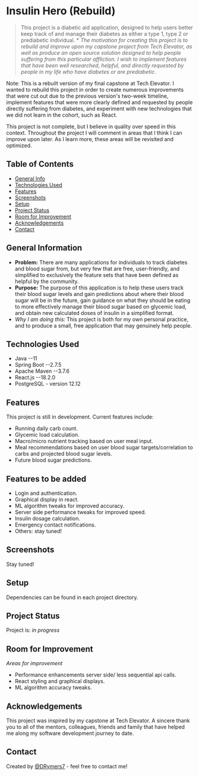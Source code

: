 # Insulin Hero (Rebuild)
> This project is a diabetic aid application, designed to help users better keep track of and manage their diabetes as either a type 1, type 2 or prediabetic individual. *
*The motivation for creating this project is to rebuild and improve upon my capstone project from Tech Elevator, as well as produce an open source solution designed to help people suffering from this particular affliction. I wish to implement features that have been well researched, helpful, and directly requested by people in my life who have diabetes or are prediabetic.*
<!-- > Live demo [_here_](https://www.example.com).  If you have the project hosted somewhere, include the link here. -->

Note: This is a rebuilt version of my final capstone at Tech Elevator. I wanted to rebuild this project in order to create numerous improvements that were cut out due to the previous version's two-week timeline, implement features that were more clearly defined and requested by people directly suffering from diabetes, and experiment with new technologies that we did not learn in the cohort, such as React.

This project is not complete, but I believe in quality over speed in this context. Throughout the project I will comment in areas that I think I can improve upon later. As I learn more, these areas will be revisited and optimized.

## Table of Contents
* [General Info](#general-information)
* [Technologies Used](#technologies-used)
* [Features](#features)
* [Screenshots](#screenshots)
* [Setup](#setup)
* [Project Status](#project-status)
* [Room for Improvement](#room-for-improvement)
* [Acknowledgements](#acknowledgements)
* [Contact](#contact)
<!-- * [License](#license) -->


## General Information
- **Problem:** There are many applications for individuals to track diabetes and blood sugar from, but very few that are free, user-friendly, and simplified to exclusively the feature sets that have been defined as helpful by the community.
- **Purpose:**  The purpose of this application is to help these users track their blood sugar levels and gain predictions about where their blood sugar will be in the future, gain guidance on what they should be eating to more effectively manage their blood sugar based on glycemic load, and obtain new calculated doses of insulin in a simplified format.
- *Why I am doing this:* This project is both for my own personal practice, and to produce a small, free application that may genuinely help people.
<!-- You don't have to answer all the questions - just the ones relevant to your project. -->


## Technologies Used
- Java --11
- Spring Boot --2.7.5
- Apache Maven --3.7.6
- React.js --18.2.0
- PostgreSQL - version 12.12


## Features
This project is still in development. Current features include:
- Running daily carb count.
- Glycemic load calculation.
- Macro/micro nutrient tracking based on user meal input.
- Meal recommendations based on user blood sugar targets/correlation to carbs and projected blood sugar levels.
- Future blood sugar predictions.

## Features to be added
- Login and authentication.
- Graphical display in react.
- ML algorithm tweaks for improved accuracy.
- Server side performance tweaks for improved speed.
- Insulin dosage calculation.
- Emergency contact notifications.
- Others: stay tuned!


## Screenshots
Stay tuned! 
<!-- ![Example screenshot](./img/screenshot.png) -->
<!-- If you have screenshots you'd like to share, include them here. -->


## Setup
Dependencies can be found in each project directory. 
<!-- What are the project requirements/dependencies? Where are they listed? A requirements.txt or a Pipfile.lock file perhaps? Where is it located? -->

<!-- Proceed to describe how to install / setup one's local environment / get started with the project. -->

<!--
## Usage
Instructions will be updated closer to the final project version.
 How does one go about using it? -->
<!-- Provide various use cases and code examples here. -->

<!-- `write-your-code-here` -->


## Project Status
Project is: _in progress_


## Room for Improvement
_Areas for improvement_
- Performance enhancements server side/ less sequential api calls.
- React styling and graphical displays.
- ML algorithm accuracy tweaks.


## Acknowledgements
This project was inspired by my capstone at Tech Elevator. A sincere thank you to all of the mentors, colleagues, friends and family that have helped me along my software development journey to date.
<!-- This project was based on [this tutorial](https://www.example.com). -->


## Contact
Created by [@DRymers7](https://github.com/DRymers7) - feel free to contact me!


<!-- Optional -->
<!-- ## License -->
<!-- This project is open source and available under the [... License](). -->

<!-- You don't have to include all sections - just the one's relevant to your project -->
